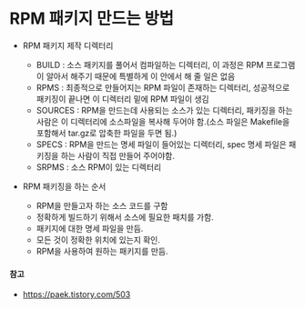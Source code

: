 # RPM 패키지 만드는 방법

* RPM 패키지 제작 디렉터리

  * BUILD : 소스 패키지를 풀어서 컴파일하는 디렉터리, 이 과정은 RPM 프로그램이 알아서 해주기 때문에 특별하게 이 안에서 해 줄 일은 없음
  * RPMS : 최종적으로 만들어지는 RPM 파일이 존재하는 디렉터리, 성공적으로 패키징이 끝나면 이 디렉터리 밑에 RPM 파일이 생김
  * SOURCES : RPM을 만드는데 사용되는 소스가 있는 디렉터리, 패키징을 하는 사람은 이 디렉터리에 소스파일을 복사해 두어야 함.(소스 파일은 Makefile을 포함해서 tar.gz로 압축한 파일을 두면 됨.)
  * SPECS : RPM을 만드는 명세 파일이 들어있는 디렉터리, spec 명세 파일은 패키징을 하는 사람이 직접 만들어 주어야함.
  * SRPMS : 소스 RPM이 있는 디렉터리

* RPM 패키징을 하는 순서

  * RPM을 만들고자 하는 소스 코드를 구함
  * 정확하게 빌드하기 위해서 소스에 필요한 패치를 가함.
  * 패키지에 대한 명세 파일을 만듬.
  * 모든 것이 정확한 위치에 있는지 확인.
  * RPM을 사용하여 원하는 패키지를 만듬.

#### 참고

* https://paek.tistory.com/503
